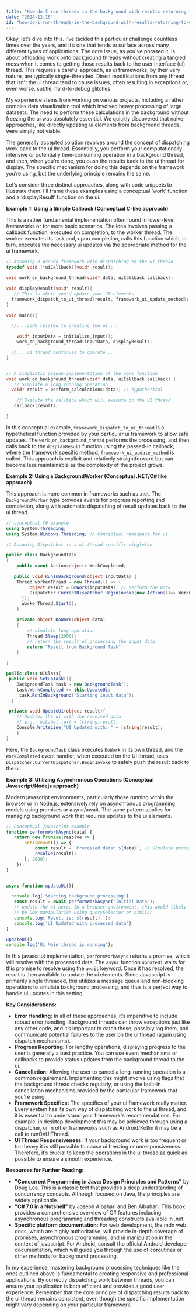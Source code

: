 ```yaml
---
title: "How do I run threads in the background with results returning to UI?"
date: "2024-12-16"
id: "how-do-i-run-threads-in-the-background-with-results-returning-to-ui"
---
```


Okay, let’s dive into this. I've tackled this particular challenge countless times over the years, and it’s one that tends to surface across many different types of applications. The core issue, as you've phrased it, is about offloading work onto background threads without creating a tangled mess when it comes to getting those results back to the user interface (ui) thread. This requires a careful approach, as ui frameworks, by their very nature, are typically single-threaded. Direct modifications from any thread that isn't the ui thread tend to cause issues, often resulting in exceptions or, even worse, subtle, hard-to-debug glitches.

My experience stems from working on various projects, including a rather complex data visualization tool which involved heavy processing of large datasets. The need to perform these calculations in the background without freezing the ui was absolutely essential. We quickly discovered that naive approaches, like directly updating ui elements from background threads, were simply not viable.

The generally accepted solution revolves around the concept of dispatching work back to the ui thread. Essentially, you perform your computationally intensive or potentially time-consuming operation in a background thread, and then, when you’re done, you push the results back to the ui thread for display. The specific mechanism for doing this depends on the framework you’re using, but the underlying principle remains the same.

Let’s consider three distinct approaches, along with code snippets to illustrate them. I’ll frame these examples using a conceptual ‘work’ function and a ‘displayResult’ function on the ui.

**Example 1: Using a Simple Callback (Conceptual C-like approach)**

This is a rather fundamental implementation often found in lower-level frameworks or for more basic scenarios. The idea involves passing a callback function, executed on completion, to the worker thread. The worker executes its task and, upon completion, calls this function which, in turn, executes the necessary ui updates via the appropriate method for the ui framework.

```c
// Assuming a pseudo-framework with dispatching to the ui thread
typedef void (*uiCallback)(void* result);

void work_on_background_thread(void* data, uiCallback callback);

void displayResult(void* result){
   // This is where you'd update your UI elements
  framework_dispatch_to_ui_thread(result, framework_ui_update_method);
}

void main(){

  //... code related to creating the ui ...

    void* inputData = initialize_input();
    work_on_background_thread(inputData, displayResult);

  //... ui thread continues to operate ...
}


// A simplistic pseudo-implementation of the work function
void work_on_background_thread(void* data, uiCallback callback) {
   // Simulate a long running operation
  void* result = perform_calculations(data); // hypothetical

    // Execute the callback which will execute on the UI thread
   callback(result);

}

```

In this conceptual example, `framework_dispatch_to_ui_thread` is a hypothetical function provided by your particular ui framework to allow safe updates. The `work_on_background_thread` performs the processing, and then calls back to the `displayResult` function using the passed-in callback, where the framework specific method, `framework_ui_update_method` is called. This approach is explicit and relatively straightforward but can become less maintainable as the complexity of the project grows.

**Example 2: Using a BackgroundWorker (Conceptual .NET/C# like approach)**

This approach is more common in frameworks such as .net. The `BackgroundWorker` type provides events for progress reporting and completion, along with automatic dispatching of result updates back to the ui thread.

```csharp
// conceptual C# example
using System.Threading;
using System.Windows.Threading; // Conceptual namespace for ui

// Assuming Dispatcher is a ui thread specific singleton.

public class BackgroundTask
{
    public event Action<object> WorkCompleted;

   public void RunInBackground(object inputData) {
    Thread workerThread = new Thread(() => {
         object result = DoWork(inputData); // perform the work
         Dispatcher.CurrentDispatcher.BeginInvoke(new Action(()=> WorkCompleted?.Invoke(result))); // Dispatch to ui thread
      });
      workerThread.Start();
    }

    private object DoWork(object data)
    {
        // simulate long operation
        Thread.Sleep(2000);
        // return the result of processing the input data
        return "Result from Background Task";
    }

}

public class UIClass{
 public void SetupTask(){
    BackgroundTask task = new BackgroundTask();
    task.WorkCompleted += this.UpdateUi;
     task.RunInBackground("Starting input data");
  }

 private void UpdateUi(object result){
    // Updates the ui with the received data
    // e.g., uiLabel.text = (string)result;
    Console.WriteLine("UI Updated with: " + (string)result);
    }
}
```

Here, the `BackgroundTask` class executes `DoWork` in its own thread, and the `WorkCompleted` event handler, when executed on the UI thread, uses `Dispatcher.CurrentDispatcher.BeginInvoke` to safely push the result back to the ui.

**Example 3: Utilizing Asynchronous Operations (Conceptual Javascript/Nodejs approach)**

Modern javascript environments, particularly those running within the browser or in Node.js, extensively rely on asynchronous programming models using promises or async/await. The same pattern applies for managing background work that requires updates to the ui elements.

```javascript
// Conceptual javascript example
function performWorkAsync(data) {
   return new Promise(resolve => {
       setTimeout(() => {
           const result = `Processed data: ${data}`; // Simulate processing
           resolve(result);
       }, 2000);
    });
}


async function updateUi(){

  console.log('Starting background processing')
   const result = await performWorkAsync("Initial Data");
   // update the ui here. In a browser environment, this would likely
   // be DOM manipulation using querySelector or similar
   console.log(`Result is: ${result} `);
   console.log('UI Updated with processed data')
}

updateUi()
console.log('Ui Main thread is running');
```
In this javascript implementation, `performWorkAsync` returns a promise, which will resolve with the processed data. The `async` function `updateUi` waits for this promise to resolve using the `await` keyword. Once it has resolved, the result is then available to update the ui elements. Since Javascript is primarily single threaded, this utilizes a message queue and non-blocking operations to simulate background processing, and thus is a perfect way to handle ui updates in this setting.

**Key Considerations:**

*   **Error Handling:** In all of these approaches, it’s imperative to include robust error handling. Background threads can throw exceptions just like any other code, and it’s important to catch these, possibly log them, and communicate potential failures to the user on the ui thread (again using dispatch mechanisms).
*   **Progress Reporting:** For lengthy operations, displaying progress to the user is generally a best practice. You can use event mechanisms or callbacks to provide status updates from the background thread to the ui.
*   **Cancellation:** Allowing the user to cancel a long-running operation is a common requirement. Implementing this might involve using flags that the background thread checks regularly, or using the built-in cancellation mechanisms provided by the particular framework that you're using.
*   **Framework Specifics:** The specifics of your ui framework really matter. Every system has its own way of dispatching work to the ui thread, and it is essential to understand your framework's recommendations. For example, in desktop development this may be achieved through using a dispatcher, or in other frameworks such as Android/Kotlin it may be a call to runOnUiThread.
*   **UI Thread Responsiveness:** If your background work is too frequent or too heavy it is still possible to cause ui freezing or unresponsiveness. Therefore, it’s crucial to keep the operations in the ui thread as quick as possible to ensure a smooth experience.

**Resources for Further Reading:**

*   **"Concurrent Programming in Java: Design Principles and Patterns"** by Doug Lea. This is a classic text that provides a deep understanding of concurrency concepts. Although focused on Java, the principles are widely applicable.
*   **"C# 7.0 in a Nutshell"** by Joseph Albahari and Ben Albahari. This book provides a comprehensive overview of C# features including asynchronous programming and threading constructs available in .net.
*   **Specific platform documentation:** For web development, the mdn web docs, which are highly authoritative, will provide in-depth coverage of promises, asynchronous programming, and ui manipulation in the context of javascript. For Android, consult the official Android developer documentation, which will guide you through the use of coroutines or other methods for background processing.

In my experience, mastering background processing techniques like the ones outlined above is fundamental to creating responsive and professional applications. By correctly dispatching work between threads, you can ensure your application is both efficient and provides a good user experience. Remember that the core principle of dispatching results back to the ui thread remains consistent, even though the specific implementation might vary depending on your particular framework.
